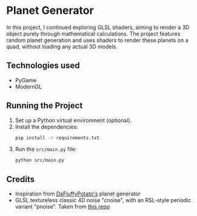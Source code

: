 # Planet Generator
In this project, I continued exploring GLSL shaders, aiming to render a 3D object purely through mathematical calculations. The project features random planet generation and uses shaders to render these planets on a quad, without loading any actual 3D models.

## Technologies used
- PyGame 
- ModernGL

## Running the Project
1. Set up a Python virtual environment (optional).
2. Install the dependencies:
   ```bash
   pip install -r requirements.txt
   ```
3. Run the ```src/main.py``` file:
   ```bash
   python src/main.py
   ```

## Credits
- Inspiration from [DaFluffyPotato's](https://www.youtube.com/@DaFluffyPotato) planet generator
- GLSL textureless classic 4D noise "cnoise", with an RSL-style periodic variant "pnoise". Taken from [this repo](https://github.com/stegu/webgl-noise)